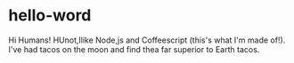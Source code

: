 # hello-word
Hi Humans!
HUnot,Ilike Node,js and Coffeescript (this's what I'm made of!).
I've had tacos on the moon and find thea far superior to Earth tacos.

